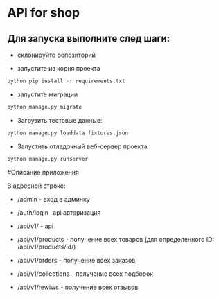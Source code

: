 # API for shop

## Для запуска выполните след шаги:
- склонируйте репозиторий

- запустите из корня проекта
```bash
python pip install -r requirements.txt
```

- запустите миграции
```bash
python manage.py migrate
```

- Загрузить тестовые данные:
```bash
python manage.py loaddata fixtures.json
```

- Запустить отладочный веб-сервер проекта:
```bash
python manage.py runserver
```


#Описание приложения

В адресной строке:
- /admin - вход в админку
- /auth/login -api авторизация
- /api/v1/ - api 

- /api/v1/products - получение всех товаров (для определенного ID: /api/v1/products/id/)
- /api/v1/orders - получение всех заказов 
- /api/v1/collections - получение всех подборок
- /api/v1/rewiws - получение всех отзывов
